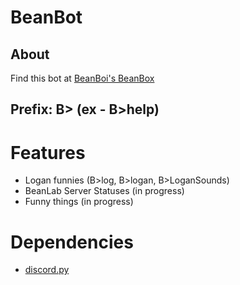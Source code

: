 # BeanBot
## About
Find this bot at [BeanBoi's BeanBox](http://discord.juanr.me "BeanBoi's BeanBox")

## Prefix: B>   (ex - B>help)


# Features
- Logan funnies (B\>log, B\>logan, B\>LoganSounds)
- BeanLab Server Statuses (in progress)
- Funny things (in progress)

# Dependencies
- [discord.py](https://pypi.org/project/discord.py/ "discord.py")
